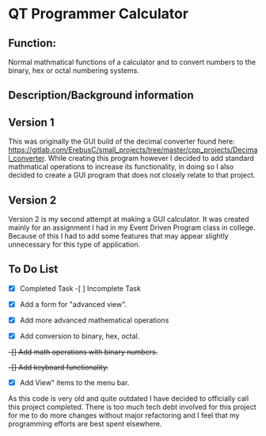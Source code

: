 QT Programmer Calculator
========================

Function: 
---------

Normal mathmatical functions of a calculator and to convert numbers to the binary, hex or octal numbering systems.

Description/Background information
----------------------------------

Version 1
---------

This was originally the GUI build of the decimal converter found here: https://gitlab.com/ErebusC/small_projects/tree/master/cpp_projects/Decimal_converter. While creating this program however I decided to add standard mathmatical operations to increase its functionality, in doing so I also decided to create a GUI program that does not closely relate to that project. 

Version 2
---------

Version 2 is my second attempt at making a GUI calculator. It was created mainly for an assignment I had in my Event Driven Program class in college. Because of this I had to add some features that may appear slightly unnecessary for this type of application.

To Do List
----------

-[x] Completed Task -[ ] Incomplete Task

-[x] Add a form for "advanced view".  

-[x] Add more advanced mathematical operations

-[x] Add conversion to binary, hex, octal.

~~-[] Add math operations with binary numbers.~~

~~-[] Add keyboard functionality.~~

-[x] Add View" items to the menu bar. 

As this code is very old and quite outdated I have decided to officially call this project completed. There is too much tech debt involved for this project for me to do more changes without major refactoring and I feel that my programming efforts are best spent elsewhere.
